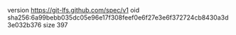 version https://git-lfs.github.com/spec/v1
oid sha256:6a99bebb035dc05e96e17f308feef0e6f27e3e6f372724cb8430a3d3e032b376
size 397
